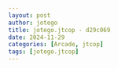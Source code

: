 ```yaml
---
layout: post
author: jotego
title: jotego.jtcop - d29c069
date: 2024-11-29
categories: [Arcade, jtcop]
tags: [jotego.jtcop]
---
```


